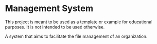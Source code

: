 # Management System
This project is meant to be used as a template or example for educational purposes. It is not intended to be used otherwise.

A system that aims to facilitate the file management of an organization.
